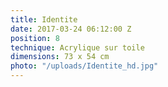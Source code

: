 ```yaml
---
title: Identite
date: 2017-03-24 06:12:00 Z
position: 8
technique: Acrylique sur toile
dimensions: 73 x 54 cm
photo: "/uploads/Identite_hd.jpg"
---
```


